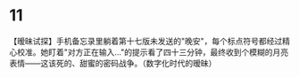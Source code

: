 # 11
【暧昧试探】手机备忘录里躺着第十七版未发送的"晚安"，每个标点符号都经过精心校准。她盯着"对方正在输入..."的提示看了四十三分钟，最终收到个模糊的月亮表情——这该死的、甜蜜的密码战争。（数字化时代的暧昧）
